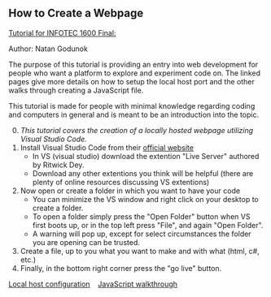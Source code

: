 How to Create a Webpage
---
<ins>Tutorial for INFOTEC 1600 Final:</ins>
<p>Author: Natan Godunok</p>
<p>The purpose of this tutorial is providing an entry into web development for people who want a platform to explore and experiment code on. The linked pages give more details on how to setup the local host port and the other walks through creating a JavaScript file. </p>
<p>This tutorial is made for people with minimal knowledge regarding coding and computers in general and is meant to be an introduction into the topic.</p>

0. *This tutorial covers the creation of a locally hosted webpage utilizing Visual Studio Code.*
1. Install Visual Studio Code from their [official website](https://code.visualstudio.com/) 
   - In VS (visual studio) download the extention "Live Server" authored by Ritwick Dey.
   - Download any other extentions you think will be helpful (there are plenty of online resources discussing VS extentions)
2. Now open or create a folder in which you want to have your code
   - You can minimize the VS window and right click on your desktop to create a folder.
   - To open a folder simply press the "Open Folder" button when VS first boots up, or in the top left press "File", and again "Open Folder".
   - A warning will pop up, except for select circumstances the folder you are opening can be trusted.
3. Create a file, up to you what you want to make and with what (html, c#, etc.)
4. Finally, in the bottom right corner press the "go live" button.

[Local host configuration]()&nbsp;&nbsp;&nbsp;&nbsp;[JavaScript walkthrough]() 

